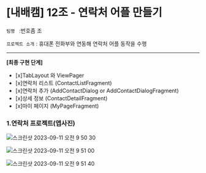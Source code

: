 # [내배캠] 12조 - 연락처 어플 만들기

`팀명 ` :번호좀 조

`프로젝트 소개` : 휴대폰 전화부와 연동해 연락처 어플 동작을 수행

---

**[최종 구현 단계]** 
- [x]TabLayout 와 ViewPager 
- [x]연락처 리스트 (ContactListFragment) 
- [x]연락처 추가 (AddContactDialog or AddContactDialogFragment)
- [x]상세 정보 (ContactDetailFragment)
- [x]마이 페이지 (MyPageFragment)




### 1.연락처 프로젝트(앱사진)
![스크린샷 2023-09-11 오전 9 50 30](https://github.com/nbcam12/Nb_Contact/assets/106301222/fd1e4c17-5a6f-4859-adb8-0985c031615e)


![스크린샷 2023-09-11 오전 9 51 00](https://github.com/nbcam12/Nb_Contact/assets/106301222/90f0d39c-4562-475d-bd83-6236aff3e673)


![스크린샷 2023-09-11 오전 9 51 40](https://github.com/nbcam12/Nb_Contact/assets/106301222/36160d83-2fb4-455b-9887-373562436704)
